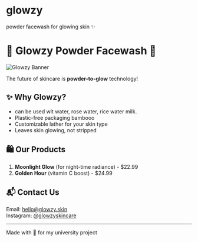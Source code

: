 # glowzy
powder facewash for glowing skin ✨
# 🌟 Glowzy Powder Facewash 🌟

![Glowzy Banner](https://via.placeholder.com/800x200.png?text=Glowzy+Powder+Facewash)

The future of skincare is **powder-to-glow** technology! 

## ✨ Why Glowzy?
- can be used wit water, rose water, rice water milk.
- Plastic-free packaging bambooo
- Customizable lather for your skin type
- Leaves skin glowing, not stripped

## 🛍️ Our Products
1. **Moonlight Glow** (for night-time radiance) - $22.99
2. **Golden Hour** (vitamin C boost) - $24.99

## 📬 Contact Us
Email: hello@glowzy.skin  
Instagram: [@glowzyskincare](https://instagram.com)

---

Made with 💖 for my university project
